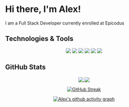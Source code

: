 # Hi there, I'm Alex!

I am a Full Stack Developer currently enrolled at Epicodus

## Technologies & Tools

<div align="center">
  
  ![](https://img.shields.io/badge/Code-HTML-informational?style=flat&logo=html5&logoColor=white&color=26968d)
  ![](https://img.shields.io/badge/Code-CSS-informational?style=flat&logo=css3&logoColor=white&color=26968d)
  ![](https://img.shields.io/badge/Code-JavaScript-informational?style=flat&logo=javascript&logoColor=white&color=26968d)
  ![](https://img.shields.io/badge/Library-jQuery-informational?style=flat&logo=jquery&logoColor=white&color=26968d)
  ![](https://img.shields.io/badge/Code-CSharp-informational?style=flat&logo=csharp&logoColor=white&color=26968d)
  ![](https://img.shields.io/badge/Library-.NET-informational?style=flat&logo=dotnet&logoColor=white&color=26968d)
</div>

## GitHub Stats

<div align="center">
  <a href="https://github.com/a-shevlin/a-shevlin">
    <img align="center" src="https://github-readme-stats.vercel.app/api/top-langs/?username=a-shevlin&hide=java,html,&theme=tokyonight&layout=compact&hide_border=true&langs_count=3" />
  </a>
  
  <a href="https://github.com/a-shevlin/a-shevlin">
    <img align="center" src="https://github-readme-stats.vercel.app/api?username=a-shevlin&theme=tokyonight&hide_border=true&show_icons=true"/>
  </a>
  
  [![GitHub Streak](https://github-readme-streak-stats.herokuapp.com?user=a-shevlin&theme=tokyonight&hide_border=true&ring=29A8A4)](https://git.io/streak-stats)
</div>

<p></p>

<div align="center">
  
  [![Alex's github activity graph](https://activity-graph.herokuapp.com/graph?username=a-shevlin&bg_color=1a1b27&color=628fda&line=2ebcad&point=37bcad&area=true&hide_border=true)](https://github.com/ashutosh00710/github-readme-activity-graph)
</div>
  
<!--
**a-shevlin/a-shevlin** is a ✨ _special_ ✨ repository because its `README.md` (this file) appears on your GitHub profile.

Here are some ideas to get you started:

- 🔭 I’m currently working on ...
- 🌱 I’m currently learning ...
- 👯 I’m looking to collaborate on ...
- 🤔 I’m looking for help with ...
- 💬 Ask me about ...
- 📫 How to reach me: ...
- 😄 Pronouns: ...
- ⚡ Fun fact: ...
-->
